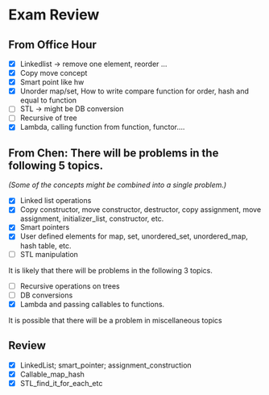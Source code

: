 # Exam Review

## From Office Hour

- [x] Linkedlist -> remove one element, reorder …
- [x] Copy move concept
- [x] Smart point like hw
- [x] Unorder map/set, How to write compare function for order, hash and equal to function
- [ ] STL -> might be DB conversion
- [ ] Recursive of tree
- [x] Lambda, calling function from function, functor….

## From Chen: There will be problems in the following 5 topics.

*(Some of the concepts might be combined into a single problem.)*

- [x] Linked list operations
- [x] Copy constructor, move constructor, destructor, copy assignment, move assignment, initializer_list, constructor, etc.
- [x] Smart pointers
- [x] User defined elements for map, set, unordered_set, unordered_map, hash table, etc.
- [ ] STL manipulation
   
It is likely that there will be problems in the following 3 topics.

- [ ] Recursive operations on trees
- [ ] DB conversions
- [x] Lambda and passing callables to functions.

It is possible that there will be a problem in miscellaneous topics

## Review
- [x] LinkedList; smart_pointer; assignment_construction
- [x] Callable_map_hash
- [x] STL_find_it_for_each_etc